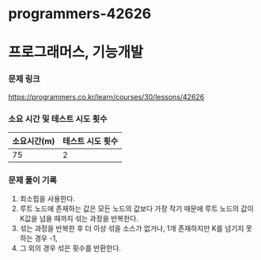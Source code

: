 # programmers-42626

# 프로그래머스, 기능개발

### 문제 링크

https://programmers.co.kr/learn/courses/30/lessons/42626

### 소요 시간 및 테스트 시도 횟수

| 소요시간(m) | 테스트 시도 횟수 |
| ----------- | ---------------- |
| 75          | 2                |

### 문제 풀이 기록

1. 최소힙을 사용한다.
2. 루트 노드에 존재하는 값은 모든 노드의 값보다 가장 작기 때문에
   루트 노드의 값이 K값을 넘을 때까지 섞는 과정을 반복한다.
3. 섞는 과정을 반복한 후 더 이상 섞을 소스가 없거나, 1개 존재하지만 K를 넘기지 못하는 경우 -1,
4. 그 외의 경우 섞은 횟수를 반환한다.
